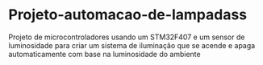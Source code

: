 # Projeto-automacao-de-lampadass
Projeto de microcontroladores usando um STM32F407 e um sensor de luminosidade para criar um sistema de iluminação que se acende e apaga automaticamente com base na luminosidade do ambiente
